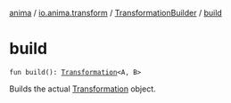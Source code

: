 [anima](../../index.md) / [io.anima.transform](../index.md) / [TransformationBuilder](index.md) / [build](./build.md)

# build

`fun build(): `[`Transformation`](../-transformation/index.md)`<A, B>`

Builds the actual [Transformation](../-transformation/index.md) object.

